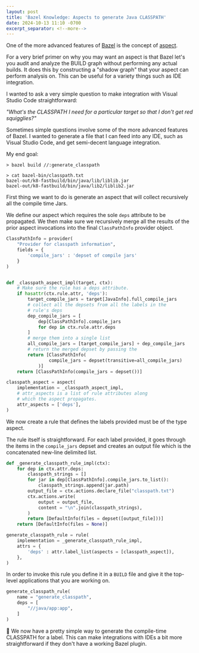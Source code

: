 ```yaml
---
layout: post
title: 'Bazel Knowledge: Aspects to generate Java CLASSPATH'
date: 2024-10-13 11:10 -0700
excerpt_separator: <!--more-->
---
```


One of the more advanced features of [Bazel](https://bazel.build) is the concept of [aspect](https://bazel.build/extending/aspects).

For a very brief primer on why you may want an aspect is that Bazel let's you audit and analyze the BUILD graph without performing any actual builds. It does this by constructing a "shadow graph" that your aspect can perform analysis on. This can be useful for a variety things such as IDE integration.

I wanted to ask a very simple question to make integration with Visual Studio Code straightforward:

_"What's the CLASSPATH I need for a particular target so that I don't get red squigglies?"_

<!--more-->

Sometimes simple questions involve some of the more advanced features of Bazel.
I wanted to generate a file that I can feed into any IDE, such as Visual Studio Code, and get semi-decent language integration.

My end goal:
```console
> bazel build //:generate_classpath

> cat bazel-bin/classpath.txt
bazel-out/k8-fastbuild/bin/java/lib/liblib.jar
bazel-out/k8-fastbuild/bin/java/lib2/liblib2.jar
```

First thing we want to do is generate an aspect that will collect recursively all the compile time Jars.

We define our aspect which requires the sole `deps` attribute to be propagated.
We then make sure we recursively merge all the results of the prior aspect invocations into the final
`ClassPathInfo` provider object.

```python
ClassPathInfo = provider(
    "Provider for classpath information",
    fields = {
        'compile_jars' : 'depset of compile jars'
    }
)


def _classpath_aspect_impl(target, ctx):
    # Make sure the rule has a deps attribute.
    if hasattr(ctx.rule.attr, 'deps'):
        target_compile_jars = target[JavaInfo].full_compile_jars
        # collect all the depsets from all the labels in the
        # rule's deps
        dep_compile_jars = [
            dep[ClassPathInfo].compile_jars
            for dep in ctx.rule.attr.deps
        ]
        # merge them into a single list
        all_compile_jars = [target_compile_jars] + dep_compile_jars
        # return the merged depset by passing the
        return [ClassPathInfo(
                compile_jars = depset(transitive=all_compile_jars)
            )]
    return [ClassPathInfo(compile_jars = depset())]

classpath_aspect = aspect(
    implementation = _classpath_aspect_impl,
    # attr_aspects is a list of rule attributes along
    # which the aspect propagates.
    attr_aspects = ['deps'],
)
```

We now create a rule that defines the labels provided must be of the type aspect.

The rule itself is straightforward. For each label provided, it goes through the
items in the `compile_jars` depset and creates an output file which is the
concatenated new-line delimited list.

```python
def _generate_classpath_rule_impl(ctx):
    for dep in ctx.attr.deps:
        classpath_strings = []
        for jar in dep[ClassPathInfo].compile_jars.to_list():
            classpath_strings.append(jar.path)
        output_file = ctx.actions.declare_file("classpath.txt")
        ctx.actions.write(
            output = output_file,
            content = "\n".join(classpath_strings),
        )
        return [DefaultInfo(files = depset([output_file]))]
    return [DefaultInfo(files = None)]

generate_classpath_rule = rule(
    implementation = _generate_classpath_rule_impl,
    attrs = {
        'deps' : attr.label_list(aspects = [classpath_aspect]),
    },
)
```

In order to invoke this rule you define it in a `BUILD` file and give it the top-level
applications that you are working on.

```python
generate_classpath_rule(
    name = "generate_classpath",
    deps = [
        "//java/app:app",
    ]
)
```

🎉 We now have a pretty simple way to generate the compile-time CLASSPATH for a label.
This can make integrations with IDEs a bit more straightforward if they don't have a working Bazel plugin.